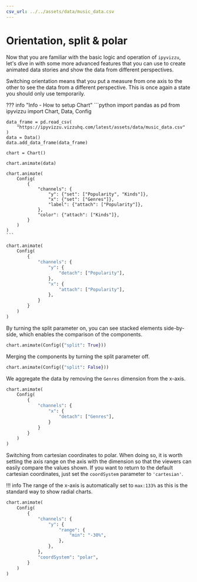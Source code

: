 ```yaml
---
csv_url: ../../assets/data/music_data.csv
---
```


# Orientation, split & polar

Now that you are familiar with the basic logic and operation of `ipyvizzu`,
let's dive in with some more advanced features that you can use to create
animated data stories and show the data from different perspectives.

Switching orientation means that you put a measure from one axis to the other to
see the data from a different perspective. This is once again a state you should
only use temporarily.

<div id="tutorial_01"></div>

??? info "Info - How to setup Chart"
    ```python
    import pandas as pd
    from ipyvizzu import Chart, Data, Config

    data_frame = pd.read_csv(
        "https://ipyvizzu.vizzuhq.com/latest/assets/data/music_data.csv"
    )
    data = Data()
    data.add_data_frame(data_frame)

    chart = Chart()

    chart.animate(data)

    chart.animate(
        Config(
            {
                "channels": {
                    "y": {"set": ["Popularity", "Kinds"]},
                    "x": {"set": ["Genres"]},
                    "label": {"attach": ["Popularity"]},
                },
                "color": {"attach": ["Kinds"]},
            }
        )
    )
    ```

```python
chart.animate(
    Config(
        {
            "channels": {
                "y": {
                    "detach": ["Popularity"],
                },
                "x": {
                    "attach": ["Popularity"],
                },
            }
        }
    )
)
```

By turning the split parameter on, you can see stacked elements side-by-side,
which enables the comparison of the components.

<div id="tutorial_02"></div>

```python
chart.animate(Config({"split": True}))
```

Merging the components by turning the split parameter off.

<div id="tutorial_03"></div>

```python
chart.animate(Config({"split": False}))
```

We aggregate the data by removing the `Genres` dimension from the x-axis.

<div id="tutorial_04"></div>

```python
chart.animate(
    Config(
        {
            "channels": {
                "x": {
                    "detach": ["Genres"],
                }
            }
        }
    )
)
```

Switching from cartesian coordinates to polar. When doing so, it is worth
setting the axis range on the axis with the dimension so that the viewers can
easily compare the values shown. If you want to return to the default cartesian
coordinates, just set the `coordSystem` parameter to `'cartesian'`.

!!! info
    The range of the x-axis is automatically set to `max:133%` as this is the
    standard way to show radial charts.

<div id="tutorial_05"></div>

```python
chart.animate(
    Config(
        {
            "channels": {
                "y": {
                    "range": {
                        "min": "-30%",
                    },
                },
            },
            "coordSystem": "polar",
        }
    )
)
```

<script src="../orientation_split_polar.js"></script>
